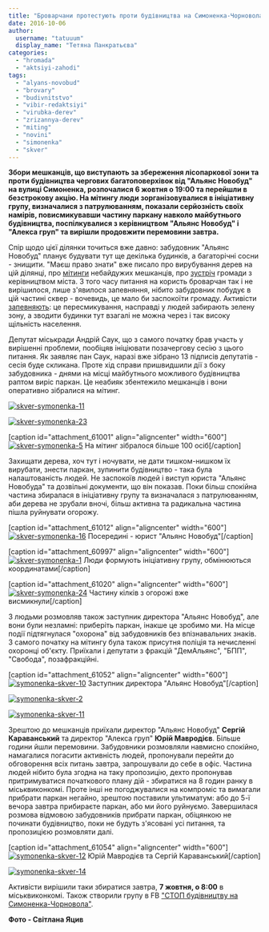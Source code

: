 ```yaml
---
title: "Броварчани протестують проти будівництва на Симоненка-Чорновола: знесли огорожу - ФОТО"
date: 2016-10-06
author: 
  username: "tatuuum"
  display_name: "Тетяна Панкратьєва"
categories: 
  - "hromada"
  - "aktsiyi-zahodi"
tags: 
  - "alyans-novobud"
  - "brovary"
  - "budivnitstvo"
  - "vibir-redaktsiyi"
  - "virubka-derev"
  - "zrizannya-derev"
  - "miting"
  - "novini"
  - "simonenka"
  - "skver"
---
```


**Збори мешканців, що виступають за збереження лісопаркової зони та проти будівництва чергових багатоповерхівок від "Альянс Новобуд" на вулиці Симоненка, розпочалися 6 жовтня о 19:00 та перейшли в безстрокову акцію. На мітингу люди зорганізовувалися в ініціативну групу, визначалися з патрулюванням, показали серйозність своїх намірів, повисмикувавши частину паркану навколо майбутнього будівництва, поспілкувалися з керівництвом "Альянс Новобуд" і "Алекса груп" та вирішли продовжити перемовини завтра.**

Спір щодо цієї ділянки точиться вже давно: забудовник "Альянс Новобуд" планує будувати тут ще декілька будинків, а багаторічні сосни - знищити. "Маєш право знати" вже писало про вирубування дерев на цій ділянці, про [мітинги](https://mpz.brovary.org/49464-2/) небайдужих мешканців, про [зустріч](https://mpz.brovary.org/49512-2/) громади з керівництвом міста. З того часу питання на користь броварчан так і не вирішилося, лише з'явилося запевняння, нібито забудовник побудує в цій частині сквер - вочевидь, це мало би заспокоїти громаду. Активісти [запевняють](https://mpz.brovary.org/zabuduvaty-nemozhlyvo-zberegty/): це пересмикування, насправді у людей забирають зелену зону, а зводити будинки тут взагалі не можна через і так високу щільність населення.

Депутат міськради Андрій Саук, що з самого початку брав участь у вирішенні проблеми, пообіцяв ініціювати позачергову сесію з цього питання. Як заявляє пан Саук, наразі вже зібрано 13 підписів депутатів - сесія буде скликана. Проте хід справи пришвидшили дії з боку забудовника - днями на місці майбутнього можливого будівництва раптом виріс паркан. Це неабияк збентежило мешканців і вони оперативно зібралися на мітинг.

[![skver-symonenka-11](https://mpz.brovary.org/wp-content/uploads/2016/10/skver-symonenka-11.jpg)](https://mpz.brovary.org/wp-content/uploads/2016/10/skver-symonenka-11.jpg)

[![skver-symonenka-23](https://mpz.brovary.org/wp-content/uploads/2016/10/skver-symonenka-23.jpg)](https://mpz.brovary.org/wp-content/uploads/2016/10/skver-symonenka-23.jpg)

\[caption id="attachment\_61001" align="aligncenter" width="600"\][![skver-symonenka-5](https://mpz.brovary.org/wp-content/uploads/2016/10/skver-symonenka-5.jpg)](https://mpz.brovary.org/wp-content/uploads/2016/10/skver-symonenka-5.jpg) На мітинг зібралося більше 100 осіб\[/caption\]

Захищати дерева, хоч тут і ночувати, не дати тишком-нишком їх вирубати, знести паркан, зупинити будівництво - така була налаштованість людей. Не заспокоїв людей і виступ юриста "Альянс Новобуда" та дозвільні документи, що він показав. Поки більш спокійна частина збиралася в ініціативну групу та визначалася з патрулюванням, аби дерева не зрубали вночі, більш активна та радикальна частина пішла руйнувати огорожу.

\[caption id="attachment\_61012" align="aligncenter" width="600"\][![skver-symonenka-16](https://mpz.brovary.org/wp-content/uploads/2016/10/skver-symonenka-16.jpg)](https://mpz.brovary.org/wp-content/uploads/2016/10/skver-symonenka-16.jpg) Посередині - юрист "Альянс Новобуд"\[/caption\]

\[caption id="attachment\_60997" align="aligncenter" width="600"\][![skver-symonenka-1](https://mpz.brovary.org/wp-content/uploads/2016/10/skver-symonenka-1.jpg)](https://mpz.brovary.org/wp-content/uploads/2016/10/skver-symonenka-1.jpg) Люди формують ініціативну групу, обмінюються координатами\[/caption\]

\[caption id="attachment\_61020" align="aligncenter" width="600"\][![skver-symonenka-24](https://mpz.brovary.org/wp-content/uploads/2016/10/skver-symonenka-24.jpg)](https://mpz.brovary.org/wp-content/uploads/2016/10/skver-symonenka-24.jpg) Частину кілків з огорожі вже висмикнули\[/caption\]

З людьми розмовляв також заступник директора "Альянс Новобуд", але вони були незламні: приберіть паркан, інакше це зробимо ми. На місце події підтягнулася "охорона" від забудовників без впізнавальних знаків. З самого початку на мітингу була також присутня поліція та нечисленні охоронці об'єкту. Приїхали і депутати з фракцій "ДемАльянс", "БПП", "Свобода", позафракційні.

\[caption id="attachment\_61052" align="aligncenter" width="600"\][![symonenka-skver-10](https://mpz.brovary.org/wp-content/uploads/2016/10/symonenka-skver-10.jpg)](https://mpz.brovary.org/wp-content/uploads/2016/10/symonenka-skver-10.jpg) Заступник директора "Альянс Новобуд"\[/caption\]

[![symonenka-skver-2](https://mpz.brovary.org/wp-content/uploads/2016/10/symonenka-skver-2.jpg)](https://mpz.brovary.org/wp-content/uploads/2016/10/symonenka-skver-2.jpg)

[![symonenka-skver-11](https://mpz.brovary.org/wp-content/uploads/2016/10/symonenka-skver-11.jpg)](https://mpz.brovary.org/wp-content/uploads/2016/10/symonenka-skver-11.jpg)

Зрештою до мешканців приїхали директор "Альянс Новобуд" **Сергій Караванський** та директор "Алекса груп" **Юрій Мавродієв**. Більше години йшли перемовини. Забудовники розмовляли навмисно спокійно, намагалися погасити активність людей, пропонували перейти до обговорення всіх питань завтра, запрошували до себе в офіс. Частина людей нібито була згодна на таку пропозицію, дехто пропонував притримуватися початкового плану дій - збиратися на 8 годин ранку в міськвиконкомі. Проте інші не погоджувалися на компроміс та вимагали прибрати паркан негайно, зрештою поставили ультиматум: або до 5-ї вечора завтра прибираєте паркан, або ми його руйнуємо. Завершилася розмова відмовою забудовників прибрати паркан, обіцянкою не починати будівництво, поки не будуть з'ясовані усі питання, та пропозицією розмовляти далі.

\[caption id="attachment\_61054" align="aligncenter" width="600"\][![symonenka-skver-12](https://mpz.brovary.org/wp-content/uploads/2016/10/symonenka-skver-12.jpg)](https://mpz.brovary.org/wp-content/uploads/2016/10/symonenka-skver-12.jpg) Юрій Мавродієв та Сергій Караванський\[/caption\]

[![symonenka-skver-14](https://mpz.brovary.org/wp-content/uploads/2016/10/symonenka-skver-14.jpg)](https://mpz.brovary.org/wp-content/uploads/2016/10/symonenka-skver-14.jpg)

Активісти вирішили таки збиратися завтра, **7 жовтня, о 8:00** в міськвиконкомі. Також створили групу в FB ["СТОП будівництву на Симоненка-Чорновола"](https://www.facebook.com/groups/354018628272525/).

**Фото - Світлана Яцив**
